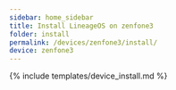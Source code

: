 ```yaml
---
sidebar: home_sidebar
title: Install LineageOS on zenfone3
folder: install
permalink: /devices/zenfone3/install/
device: zenfone3
---
```

{% include templates/device_install.md %}
